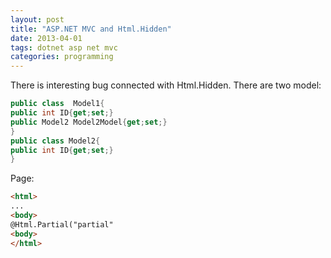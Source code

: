 ```yaml
---
layout: post
title: "ASP.NET MVC and Html.Hidden"
date: 2013-04-01
tags: dotnet asp net mvc
categories: programming
---
```

There is interesting bug connected with Html.Hidden.
There are two model:
```cs
public class  Model1{
public int ID{get;set;}
public Model2 Model2Model{get;set;}
}
public class Model2{
public int ID{get;set;}
}
```
Page:
```html
<html>
...
<body>
@Html.Partial("partial"
<body>
</html>
```